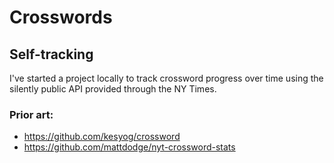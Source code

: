 # Crosswords

## Self-tracking

I've started a project locally to track crossword progress over time using the silently public API provided through the NY Times.

### Prior art:

* https://github.com/kesyog/crossword
* https://github.com/mattdodge/nyt-crossword-stats
